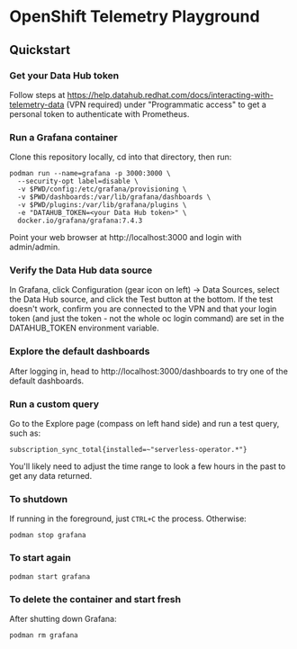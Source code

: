 # OpenShift Telemetry Playground

## Quickstart

### Get your Data Hub token

Follow steps at
https://help.datahub.redhat.com/docs/interacting-with-telemetry-data
(VPN required) under "Programmatic access" to get a personal token to
authenticate with Prometheus.

### Run a Grafana container

Clone this repository locally, cd into that directory, then run:

```
podman run --name=grafana -p 3000:3000 \
  --security-opt label=disable \
  -v $PWD/config:/etc/grafana/provisioning \
  -v $PWD/dashboards:/var/lib/grafana/dashboards \
  -v $PWD/plugins:/var/lib/grafana/plugins \
  -e "DATAHUB_TOKEN=<your Data Hub token>" \
  docker.io/grafana/grafana:7.4.3
```

Point your web browser at http://localhost:3000 and login with
admin/admin.

### Verify the Data Hub data source

In Grafana, click Configuration (gear icon on left) -> Data Sources,
select the Data Hub source, and click the Test button at the
bottom. If the test doesn't work, confirm you are connected to the VPN
and that your login token (and just the token - not the whole oc login
command) are set in the DATAHUB_TOKEN environment variable.

### Explore the default dashboards

After logging in, head to http://localhost:3000/dashboards to try one
of the default dashboards.

### Run a custom query

Go to the Explore page (compass on left hand side) and run a test query, such as:

```
subscription_sync_total{installed=~"serverless-operator.*"}
```

You'll likely need to adjust the time range to look a few hours in the
past to get any data returned.

### To shutdown

If running in the foreground, just `CTRL+C` the process. Otherwise:

```
podman stop grafana
```

### To start again

```
podman start grafana
```


### To delete the container and start fresh

After shutting down Grafana:

```
podman rm grafana
```
